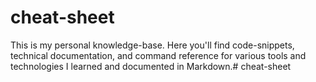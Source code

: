 # cheat-sheet

This is my personal knowledge-base. Here you'll find code-snippets, technical documentation, and command reference for various tools and technologies I learned and documented in Markdown.# cheat-sheet

